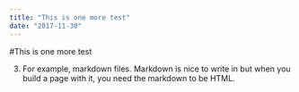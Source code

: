 ```yaml
---
title: "This is one more test"
date: "2017-11-30"
---
```


#This is one more test

3) For example, markdown files. Markdown is nice to write in but when you build a page with it, you need the markdown to be HTML.
